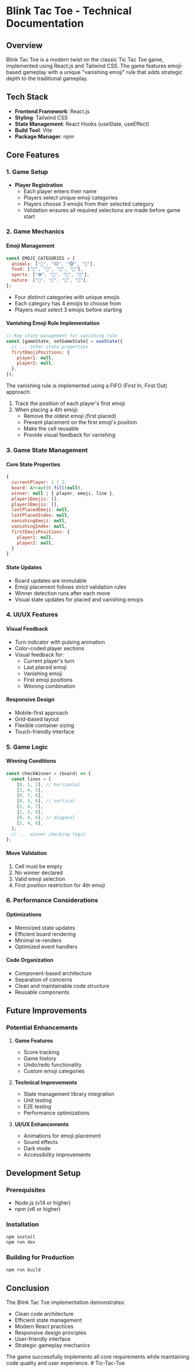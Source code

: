 # Blink Tac Toe - Technical Documentation

## Overview
Blink Tac Toe is a modern twist on the classic Tic Tac Toe game, implemented using React.js and Tailwind CSS. The game features emoji-based gameplay with a unique "vanishing emoji" rule that adds strategic depth to the traditional gameplay.

## Tech Stack
- **Frontend Framework**: React.js
- **Styling**: Tailwind CSS
- **State Management**: React Hooks (useState, useEffect)
- **Build Tool**: Vite
- **Package Manager**: npm

## Core Features

### 1. Game Setup
- **Player Registration**
  - Each player enters their name
  - Players select unique emoji categories
  - Players choose 3 emojis from their selected category
  - Validation ensures all required selections are made before game start

### 2. Game Mechanics

#### Emoji Management
```javascript
const EMOJI_CATEGORIES = {
  animals: ["🐶", "🐱", "🐵", "🐰"],
  food: ["🍕", "🍟", "🍔", "🍩"],
  sports: ["⚽️", "🏀", "🏈", "🎾"],
  nature: ["🌸", "🌺", "🌹", "🌻"],
};
```
- Four distinct categories with unique emojis
- Each category has 4 emojis to choose from
- Players must select 3 emojis before starting

#### Vanishing Emoji Rule Implementation
```javascript
// Key state management for vanishing rule
const [gameState, setGameState] = useState({
  // ... other state properties
  firstEmojiPositions: {
    player1: null,
    player2: null,
  },
});
```

The vanishing rule is implemented using a FIFO (First In, First Out) approach:
1. Track the position of each player's first emoji
2. When placing a 4th emoji:
   - Remove the oldest emoji (first placed)
   - Prevent placement on the first emoji's position
   - Make the cell reusable
   - Provide visual feedback for vanishing

### 3. Game State Management

#### Core State Properties
```javascript
{
  currentPlayer: 1 | 2,
  board: Array(9).fill(null),
  winner: null | { player, emoji, line },
  player1Emojis: [],
  player2Emojis: [],
  lastPlacedEmoji: null,
  lastPlacedIndex: null,
  vanishingEmoji: null,
  vanishingIndex: null,
  firstEmojiPositions: {
    player1: null,
    player2: null,
  }
}
```

#### State Updates
- Board updates are immutable
- Emoji placement follows strict validation rules
- Winner detection runs after each move
- Visual state updates for placed and vanishing emojis

### 4. UI/UX Features

#### Visual Feedback
- Turn indicator with pulsing animation
- Color-coded player sections
- Visual feedback for:
  - Current player's turn
  - Last placed emoji
  - Vanishing emoji
  - First emoji positions
  - Winning combination

#### Responsive Design
- Mobile-first approach
- Grid-based layout
- Flexible container sizing
- Touch-friendly interface

### 5. Game Logic

#### Winning Conditions
```javascript
const checkWinner = (board) => {
  const lines = [
    [0, 1, 2], // horizontal
    [3, 4, 5],
    [6, 7, 8],
    [0, 3, 6], // vertical
    [1, 4, 7],
    [2, 5, 8],
    [0, 4, 8], // diagonal
    [2, 4, 6],
  ];
  // ... winner checking logic
};
```

#### Move Validation
1. Cell must be empty
2. No winner declared
3. Valid emoji selection
4. First position restriction for 4th emoji

### 6. Performance Considerations

#### Optimizations
- Memoized state updates
- Efficient board rendering
- Minimal re-renders
- Optimized event handlers

#### Code Organization
- Component-based architecture
- Separation of concerns
- Clean and maintainable code structure
- Reusable components

## Future Improvements

### Potential Enhancements
1. **Game Features**
   - Score tracking
   - Game history
   - Undo/redo functionality
   - Custom emoji categories

2. **Technical Improvements**
   - State management library integration
   - Unit testing
   - E2E testing
   - Performance optimizations

3. **UI/UX Enhancements**
   - Animations for emoji placement
   - Sound effects
   - Dark mode
   - Accessibility improvements

## Development Setup

### Prerequisites
- Node.js (v14 or higher)
- npm (v6 or higher)

### Installation
```bash
npm install
npm run dev
```

### Building for Production
```bash
npm run build
```

## Conclusion
The Blink Tac Toe implementation demonstrates:
- Clean code architecture
- Efficient state management
- Modern React practices
- Responsive design principles
- User-friendly interface
- Strategic gameplay mechanics

The game successfully implements all core requirements while maintaining code quality and user experience.
#   T i c - T a c - T o e  
 